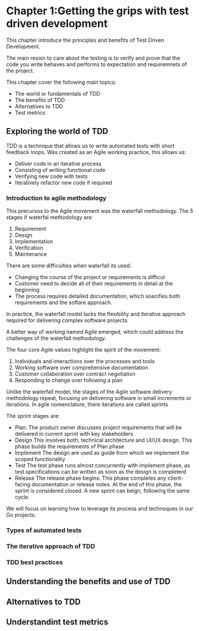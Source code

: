 # Chapter 1:Getting the grips with test driven development

This chapter introduce the principles and benefits of Test Driven Development.

The main resoin to care about the testing is to verify and prove that the code you write behaves and performs to expectation and requiremnets of the project.

This chapter cover the following main topics:

-   The world or fundamentals of TDD
-   The benefits of TDD
-   Alternatives to TDD
-   Test metrics

## Exploring the world of TDD

TDD is a technique that allows us to write automated tests with short feedback loops.
Was created as an Agile working practice, this allows us:

-   Deliver code in an iterative process
-   Consisting of writing functional code
-   Verifying new code with tests
-   Iteratively refactor new code if required

### Introduction to agile methodology

This precursos to the Agile movement was the waterfall methodology.
The 5 stages if waterfal methodology are:

1. Requirement
2. Design
3. Implementation
4. Verification
5. Maintenance

There are some difficulties when waterfall its used:

-   Changing the course of the project or requirements is difficut
-   Customer need to decide all of their requirements in detail at the beginning
-   The process requires detailed documentation, which soecifies both requirements and the softare approach.

In practice, the waterfall model lacks the flexibility and iterative approach required for delivering complex software projects.

A better way of working named Agile emerged, which could address the challenges of the waterfall methodology.

The four core Agile values highlight the spirit of the movement:

1.  Individuals and interactions over the processes and tools
2.  Working software over comprehensive documentation
3.  Customer collaboration over contract negotiation
4.  Responding to change over following a plan

Unlike the waterfall model, the stages of the Agile software delivery methodology repeat, focusing on delivering software in small increments or iterations. In agile nomenclature, there iterations are called sprints

The sprint stages are:

-   Plan:
    The product owner discusses project requirements that will be delivered in current sprint with key stakeholders
-   Design
    This involves both, technical architecture and UI/UX design. This phase builds the requirements of Plan phase
-   Implement
    The design are used as guide from which we implement the scoped functionality
-   Test
    The test phase runs almost concurrently with implement phase, as test specifications can be written as soon as the design is completerd
-   Release
    The release phase begins. This phase completes any client-facing documentation or release notes. At the end of this phase, the sprint is considered closed. A new sprint can beign, following the same cycle.

We will focus on learning how to leverage its process and technoques in our Go projects.

### Types of automated tests

### The iterative approach of TDD

### TDD best practices

## Understanding the benefits and use of TDD

## Alternatives to TDD

## Understandint test metrics
